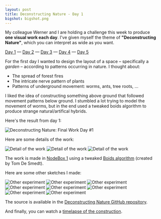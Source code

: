 ```yaml
---
layout: post
title: Deconstructing Nature - Day 1
bigshot: bigshot.png
---
```

My colleague Werner and I are holding a challenge this week to produce **one visual work each day**. I've given myself the theme of **"Deconstructing Nature"**, which you can interpret as wide as you want.

[Day 1](/blog/deconstructing-nature-day1) — [Day 2](/blog/deconstructing-nature-day2) — [Day 3](/blog/deconstructing-nature-day3) — [Day 4](/blog/deconstructing-nature-day4) — [Day 5](/blog/deconstructing-nature-day5)

For the first day I wanted to design the layout of a space – specifically a *garden*  – according to patterns occurring in nature. I thought about:

- The spread of forest fires
- The intricate nerve pattern of plants
- Patterns of underground movement: worms, ants, tree roots, ...

I liked the idea of constructing something above ground that followed movement patterns below ground. I stumbled a lot trying to model the movement of worms, but in the end used a tweaked boids algorithm to produce strange natural/artifical hybrids.

Here's the result from day 1:

![Deconstructing Nature: Final Work Day #1](/media/blog/deconstructing-nature-day1/final.png)

Here are some details of the work:

![Detail of the work](/media/blog/deconstructing-nature-day1/detail1.png)
![Detail of the work](/media/blog/deconstructing-nature-day1/detail2.png)
![Detail of the work](/media/blog/deconstructing-nature-day1/detail3.png)

The work is made in [NodeBox 1](http://nodebox.net/) using a tweaked [Boids algorithm](http://nodebox.net/code/index.php/Boids) (created by Tom De Smedt).

Here are some other sketches I made:

![Other experiment](/media/blog/deconstructing-nature-day1/experiment1.png)
![Other experiment](/media/blog/deconstructing-nature-day1/experiment2.png)
![Other experiment](/media/blog/deconstructing-nature-day1/experiment3.png)
![Other experiment](/media/blog/deconstructing-nature-day1/experiment4.png)
![Other experiment](/media/blog/deconstructing-nature-day1/experiment5.png)
![Other experiment](/media/blog/deconstructing-nature-day1/experiment6.png)
![Other experiment](/media/blog/deconstructing-nature-day1/experiment7.png)
![Other experiment](/media/blog/deconstructing-nature-day1/experiment8.png)

The source is available in the [Deconstructing Nature GitHub repository](https://github.com/fdb/deconstructing-nature).

And finally, you can watch a [timelapse of the construction](http://youtu.be/X4qqghkyIJI).

